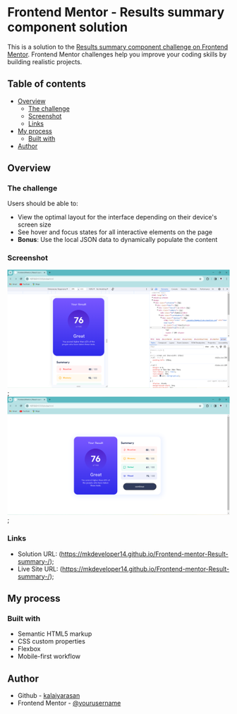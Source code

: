 # Frontend Mentor - Results summary component solution

This is a solution to the [Results summary component challenge on Frontend Mentor](https://www.frontendmentor.io/challenges/results-summary-component-CE_K6s0maV). Frontend Mentor challenges help you improve your coding skills by building realistic projects. 

## Table of contents

- [Overview](#overview)
  - [The challenge](#the-challenge)
  - [Screenshot](#screenshot)
  - [Links](#links)
- [My process](#my-process)
  - [Built with](#built-with)
- [Author](#author)

## Overview

### The challenge

Users should be able to:

- View the optimal layout for the interface depending on their device's screen size
- See hover and focus states for all interactive elements on the page
- **Bonus**: Use the local JSON data to dynamically populate the content

### Screenshot

![Mobile](./design/Screenshot%202023-12-24%20190724%20Mobile.png);
![Desktop](./design/Screenshot%202023-12-24%20190809%20Desktop.png);

### Links

- Solution URL: (https://mkdeveloper14.github.io/Frontend-mentor-Result-summary-/);
- Live Site URL: (https://mkdeveloper14.github.io/Frontend-mentor-Result-summary-/);

## My process

### Built with

- Semantic HTML5 markup
- CSS custom properties
- Flexbox
- Mobile-first workflow


## Author

- Github - [kalaiyarasan](https://github.com/MKDEVELOPER14)
- Frontend Mentor - [@yourusername](https://www.frontendmentor.io/profile/MKDEVEVLOPER)
